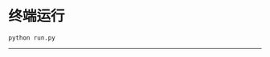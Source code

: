 # 终端运行

```shell
python run.py
```
********************************************************************************************************************************************************************************************************************************************************************************************************************************************************************************************************************************************************************************************************************************